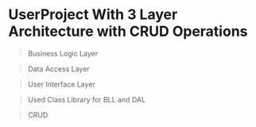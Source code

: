 # UserProject With 3 Layer Architecture with CRUD Operations

> Business Logic Layer

> Data Access Layer

> User Interface Layer

> Used Class Library for BLL and DAL

> CRUD
